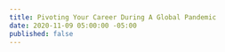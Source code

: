 ```yaml
---
title: Pivoting Your Career During A Global Pandemic
date: 2020-11-09 05:00:00 -05:00
published: false
---
```


